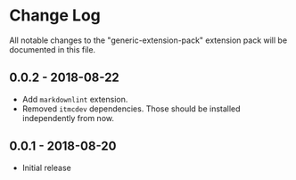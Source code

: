 # Change Log
All notable changes to the "generic-extension-pack" extension pack will be documented in this file.

## 0.0.2 - 2018-08-22

- Add `markdownlint` extension.
- Removed `itmcdev` dependencies. Those should be installed independently from now.

## 0.0.1 - 2018-08-20
- Initial release
